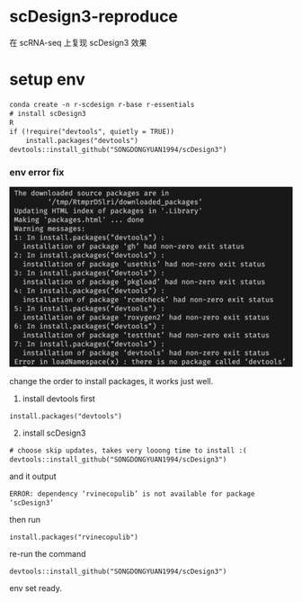 # scDesign3-reproduce
在 scRNA-seq 上复现 scDesign3 效果
# setup env

```
conda create -n r-scdesign r-base r-essentials
# install scDesign3
R
if (!require("devtools", quietly = TRUE))
    install.packages("devtools")
devtools::install_github("SONGDONGYUAN1994/scDesign3")
```

### env error fix
![error](./env_errors.png)

change the order to install packages, it works just well.

1. install devtools first
```
install.packages("devtools")
```

2. install scDesign3

```
# choose skip updates, takes very looong time to install :(
devtools::install_github("SONGDONGYUAN1994/scDesign3")
```

and it output 
```
ERROR: dependency ‘rvinecopulib’ is not available for package ‘scDesign3’
```
then run

```
install.packages("rvinecopulib")
```

re-run the command
```
devtools::install_github("SONGDONGYUAN1994/scDesign3")
```

env set ready.
